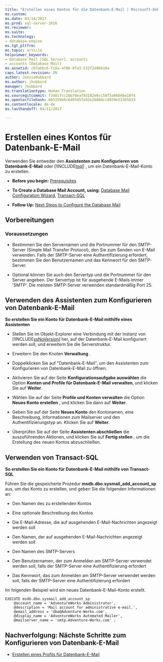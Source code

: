 ```yaml
---
title: "Erstellen eines Kontos für die Datenbank-E-Mail | Microsoft-Dokumentation"
ms.custom: 
ms.date: 03/14/2017
ms.prod: sql-server-2016
ms.reviewer: 
ms.suite: 
ms.technology:
- database-engine
ms.tgt_pltfrm: 
ms.topic: article
helpviewer_keywords:
- Database Mail [SQL Server], accounts
- accounts [Database Mail]
ms.assetid: c07abbc6-fc6a-470b-8fa3-532f2e06b16a
caps.latest.revision: 26
author: JennieHubbard
ms.author: jhubbard
manager: jhubbard
ms.translationtype: Human Translation
ms.sourcegitcommit: f3481fcc2bb74eaf93182e6cc58f5a06666e10f4
ms.openlocfilehash: 603259e6c6d93d5fa92e2680dcc8939e51365033
ms.contentlocale: de-de
ms.lasthandoff: 04/11/2017

---
```

# <a name="create-a-database-mail-account"></a>Erstellen eines Kontos für Datenbank-E-Mail
  Verwenden Sie entweder den **Assistenten zum Konfigurieren von Datenbank-E-Mail** oder [!INCLUDE[tsql](../../includes/tsql-md.md)] , um ein Datenbank-E-Mail-Konto zu erstellen.  
  
-   **Before you begin:**  [Prerequisites](#Prerequisites)  
  
-   **To Create a Database Mail Account, using:**  [Database Mail Configuration Wizard](#SSMSProcedure), [Transact-SQL](#TsqlProcedure)  
  
-   **Follow Up:**  [Next Steps to Configure the Database Mail](#FollowUp)  
  
##  <a name="BeforeYouBegin"></a> Vorbereitungen  
  
###  <a name="Prerequisites"></a> Voraussetzungen  
  
-   Bestimmen Sie den Servernamen und die Portnummer für den SMTP-Server (Simple Mail Transfer Protocol), den Sie zum Senden von E-Mail verwenden. Falls der SMTP-Server eine Authentifizierung erfordert, bestimmen Sie den Benutzernamen und das Kennwort für den SMTP-Server.  
  
-   Optional können Sie auch den Servertyp und die Portnummer für den Server angeben. Der Servertyp ist für ausgehende E-Mails immer 'SMTP'. Die meisten SMTP-Server verwenden standardmäßig Port 25.  
  
##  <a name="SSMSProcedure"></a> Verwenden des Assistenten zum Konfigurieren von Datenbank-E-Mail  
 **So erstellen Sie ein Konto für Datenbank-E-Mail mithilfe eines Assistenten**  
  
-   Stellen Sie im Objekt-Explorer eine Verbindung mit der Instanz von [!INCLUDE[ssNoVersion](../../includes/ssnoversion-md.md)] her, auf der Datenbank-E-Mail konfiguriert werden soll, und erweitern Sie die Serverstruktur.  
  
-   Erweitern Sie den Knoten **Verwaltung** .  
  
-   Doppelklicken Sie auf "Datenbank-E-Mail", um den Assistenten zum Konfigurieren von Datenbank-E-Mail zu öffnen.  
  
-   Aktivieren Sie auf der Seite **Konfigurationsaufgabe auswählen** die Option **Konten und Profile für Datenbank-E-Mail verwalten**, und klicken Sie auf **Weiter**.  
  
-   Wählen Sie auf der Seite **Profile und Konten verwalten** die Option **Neues Konto erstellen** , und klicken Sie dann auf **Weiter**.  
  
-   Geben Sie auf der Seite **Neues Konto** den Kontonamen, eine Beschreibung, Informationen zum Mailserver und den Authentifizierungstyp an. Klicken Sie auf **Weiter**.  
  
-   Überprüfen Sie auf der Seite **Assistenten abschließen** die auszuführenden Aktionen, und klicken Sie auf **Fertig stellen** , um die Erstellung des neuen Kontos abzuschließen.  
  
##  <a name="TsqlProcedure"></a> Verwenden von Transact-SQL  
 **So erstellen Sie ein Konto für Datenbank-E-Mail mithilfe von Transact-SQL**  
  
 Führen Sie die gespeicherte Prozedur **msdb.dbo.sysmail_add_account_sp** aus, um das Konto zu erstellen, und geben Sie die folgenden Informationen an:  
  
-   Den Namen des zu erstellenden Kontos  
  
-   Eine optionale Beschreibung des Kontos  
  
-   Die E-Mail-Adresse, die auf ausgehenden E-Mail-Nachrichten angezeigt werden soll  
  
-   Den Namen, der auf ausgehenden E-Mail-Nachrichten angezeigt werden soll  
  
-   Den Namen des SMTP-Servers  
  
-   Den Benutzernamen, der zum Anmelden am SMTP-Server verwendet werden soll, falls der SMTP-Server eine Authentifizierung erfordert  
  
-   Das Kennwort, das zum Anmelden am SMTP-Server verwendet werden soll, falls der SMTP-Server eine Authentifizierung erfordert  
  
 Im folgenden Beispiel wird ein neues Datenbank-E-Mail-Konto erstellt.  
  
```  
EXECUTE msdb.dbo.sysmail_add_account_sp  
    @account_name = 'AdventureWorks Administrator',  
    @description = 'Mail account for administrative e-mail.',  
    @email_address = 'dba@Adventure-Works.com',  
    @display_name = 'AdventureWorks Automated Mailer',  
    @mailserver_name = 'smtp.Adventure-Works.com' ;  
```  
  
##  <a name="FollowUp"></a> Nachverfolgung: Nächste Schritte zum Konfigurieren von Datenbank-E-Mail  
  
-   [Erstellen eines Profils für Datenbank-E-Mail](../../relational-databases/database-mail/create-a-database-mail-profile.md)  
  
  
